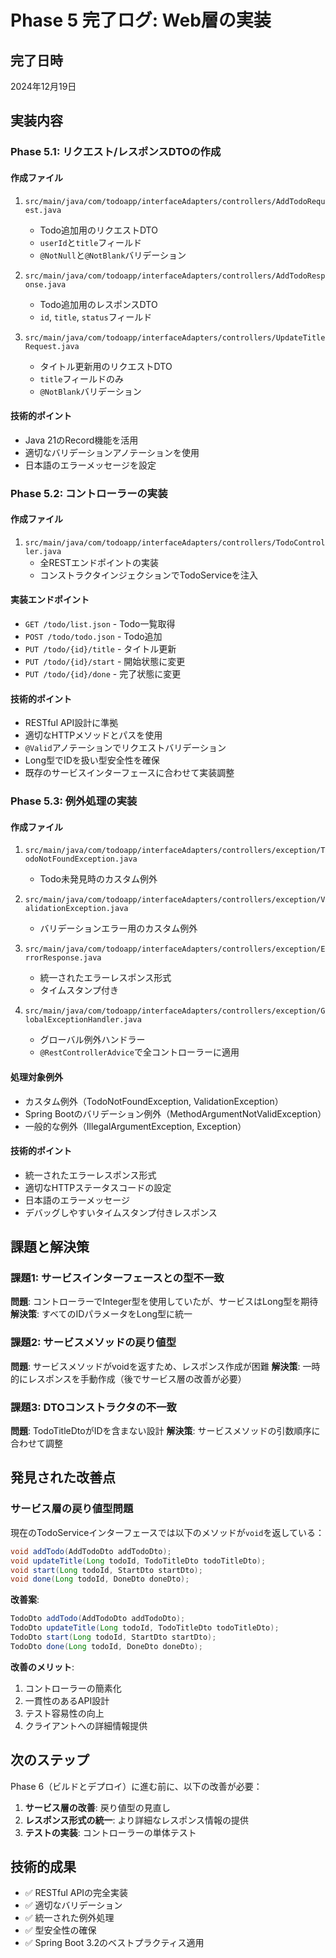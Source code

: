 # Phase 5 完了ログ: Web層の実装

## 完了日時
2024年12月19日

## 実装内容

### Phase 5.1: リクエスト/レスポンスDTOの作成

#### 作成ファイル
1. `src/main/java/com/todoapp/interfaceAdapters/controllers/AddTodoRequest.java`
   - Todo追加用のリクエストDTO
   - `userId`と`title`フィールド
   - `@NotNull`と`@NotBlank`バリデーション

2. `src/main/java/com/todoapp/interfaceAdapters/controllers/AddTodoResponse.java`
   - Todo追加用のレスポンスDTO
   - `id`, `title`, `status`フィールド

3. `src/main/java/com/todoapp/interfaceAdapters/controllers/UpdateTitleRequest.java`
   - タイトル更新用のリクエストDTO
   - `title`フィールドのみ
   - `@NotBlank`バリデーション

#### 技術的ポイント
- Java 21のRecord機能を活用
- 適切なバリデーションアノテーションを使用
- 日本語のエラーメッセージを設定

### Phase 5.2: コントローラーの実装

#### 作成ファイル
1. `src/main/java/com/todoapp/interfaceAdapters/controllers/TodoController.java`
   - 全RESTエンドポイントの実装
   - コンストラクタインジェクションでTodoServiceを注入

#### 実装エンドポイント
- `GET /todo/list.json` - Todo一覧取得
- `POST /todo/todo.json` - Todo追加
- `PUT /todo/{id}/title` - タイトル更新
- `PUT /todo/{id}/start` - 開始状態に変更
- `PUT /todo/{id}/done` - 完了状態に変更

#### 技術的ポイント
- RESTful API設計に準拠
- 適切なHTTPメソッドとパスを使用
- `@Valid`アノテーションでリクエストバリデーション
- Long型でIDを扱い型安全性を確保
- 既存のサービスインターフェースに合わせて実装調整

### Phase 5.3: 例外処理の実装

#### 作成ファイル
1. `src/main/java/com/todoapp/interfaceAdapters/controllers/exception/TodoNotFoundException.java`
   - Todo未発見時のカスタム例外

2. `src/main/java/com/todoapp/interfaceAdapters/controllers/exception/ValidationException.java`
   - バリデーションエラー用のカスタム例外

3. `src/main/java/com/todoapp/interfaceAdapters/controllers/exception/ErrorResponse.java`
   - 統一されたエラーレスポンス形式
   - タイムスタンプ付き

4. `src/main/java/com/todoapp/interfaceAdapters/controllers/exception/GlobalExceptionHandler.java`
   - グローバル例外ハンドラー
   - `@RestControllerAdvice`で全コントローラーに適用

#### 処理対象例外
- カスタム例外（TodoNotFoundException, ValidationException）
- Spring Bootのバリデーション例外（MethodArgumentNotValidException）
- 一般的な例外（IllegalArgumentException, Exception）

#### 技術的ポイント
- 統一されたエラーレスポンス形式
- 適切なHTTPステータスコードの設定
- 日本語のエラーメッセージ
- デバッグしやすいタイムスタンプ付きレスポンス

## 課題と解決策

### 課題1: サービスインターフェースとの型不一致
**問題**: コントローラーでInteger型を使用していたが、サービスはLong型を期待
**解決策**: すべてのIDパラメータをLong型に統一

### 課題2: サービスメソッドの戻り値型
**問題**: サービスメソッドがvoidを返すため、レスポンス作成が困難
**解決策**: 一時的にレスポンスを手動作成（後でサービス層の改善が必要）

### 課題3: DTOコンストラクタの不一致
**問題**: TodoTitleDtoがIDを含まない設計
**解決策**: サービスメソッドの引数順序に合わせて調整

## 発見された改善点

### サービス層の戻り値型問題
現在のTodoServiceインターフェースでは以下のメソッドが`void`を返している：

```java
void addTodo(AddTodoDto addTodoDto);
void updateTitle(Long todoId, TodoTitleDto todoTitleDto);
void start(Long todoId, StartDto startDto);
void done(Long todoId, DoneDto doneDto);
```

**改善案**:
```java
TodoDto addTodo(AddTodoDto addTodoDto);
TodoDto updateTitle(Long todoId, TodoTitleDto todoTitleDto);
TodoDto start(Long todoId, StartDto startDto);
TodoDto done(Long todoId, DoneDto doneDto);
```

**改善のメリット**:
1. コントローラーの簡素化
2. 一貫性のあるAPI設計
3. テスト容易性の向上
4. クライアントへの詳細情報提供

## 次のステップ

Phase 6（ビルドとデプロイ）に進む前に、以下の改善が必要：

1. **サービス層の改善**: 戻り値型の見直し
2. **レスポンス形式の統一**: より詳細なレスポンス情報の提供
3. **テストの実装**: コントローラーの単体テスト

## 技術的成果

- ✅ RESTful APIの完全実装
- ✅ 適切なバリデーション
- ✅ 統一された例外処理
- ✅ 型安全性の確保
- ✅ Spring Boot 3.2のベストプラクティス適用 